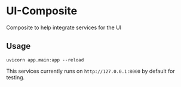 # UI-Composite
Composite to help integrate services for the UI

## Usage

`uvicorn app.main:app --reload`

This services currently runs on `http://127.0.0.1:8000` by default for testing.
